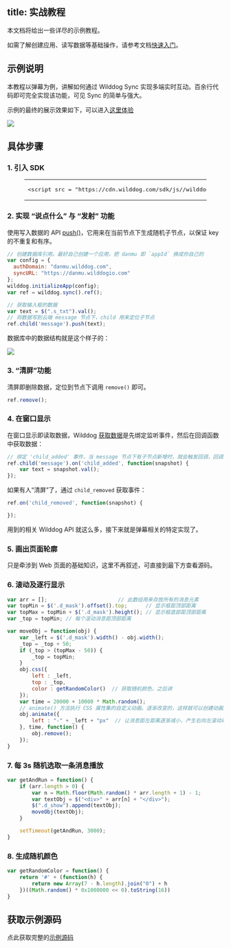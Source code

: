 
title: 实战教程
---

本文档将给出一些详尽的示例教程。

如需了解创建应用、读写数据等基础操作，请参考文档[快速入门](/quickstart/sync/web.html)。


## 示例说明

本教程以弹幕为例，讲解如何通过 Wilddog Sync 实现多端实时互动。百余行代码即可完全实现该功能，可见 Sync 的简单与强大。

示例的最终的展示效果如下，可以进入[这里体验](http://danmu.wilddogapp.com/)

![](/images/display.jpg)


## 具体步骤

### 1. 引入 SDK

<figure class="highlight html"><table><tbody><tr><td class="code"><pre><div class="line"><span class="comment"><!-- Wilddog Auth SDK --></span></div><div class="line"><span class="tag"><<span class="name">script</span> <span class="attr">src</span> = <span class="string">&quot;<span>htt</span>ps://cdn.wilddog.com/sdk/js/<span class="js-version"></span>/wilddog-auth.js&quot;</span>></span><span class="undefined"></span><span class="tag"></<span class="name">script</span>></span></div></pre></td></tr></tbody></table></figure>

### 2. 实现 “说点什么” 与 “发射” 功能

使用写入数据的 API [push()](/guide/sync/web/save-data.html#追加新节点)，它用来在当前节点下生成随机子节点，以保证 key 的不重复和有序。

```js
// 创建数据库引用。最好自己创建一个应用，把 danmu 即 `appId` 换成你自己的
var config = {
  authDomain: "danmu.wilddog.com",
  syncURL: "https://danmu.wilddogio.com"
};
wilddog.initializeApp(config);
var ref = wilddog.sync().ref();

// 获取输入框的数据
var text = $(".s_txt").val();
// 将数据写到云端 message 节点下，child 用来定位子节点
ref.child('message').push(text);
```

数据库中的数据结构就是这个样子的：

![](/images/data.jpg)

### 3.  “清屏”功能

清屏即删除数据，定位到节点下调用 `remove()` 即可。

```js
ref.remove();
```
### 4. 在窗口显示
在窗口显示即读取数据，Wilddog [获取数据](/guide/sync/web/retrieve-data.html)是先绑定监听事件，然后在回调函数中获取数据：

```js
// 绑定 'child_added' 事件，当 message 节点下有子节点新增时，就会触发回调，回调的 `snapshot` 对象包含了新增的数据
ref.child('message').on('child_added', function(snapshot) {
	var text = snapshot.val();
});
```
如果有人“清屏”了，通过 `child_removed` 获取事件：

```js
ref.on('child_removed', function(snapshot) {

});
```

用到的相关 Wilddog API 就这么多，接下来就是弹幕相关的特定实现了。


### 5. 画出页面轮廓
只是牵涉到 Web 页面的基础知识，这里不再叙述，可直接到最下方查看源码。

### 6. 滚动及逐行显示

```js
var arr = [];						// 此数组用来存放所有的消息元素
var topMin = $('.d_mask').offset().top; 	 // 显示框距顶部距离
var topMax = topMin + $('.d_mask').height(); // 显示框底部距顶部距离
var _top = topMin; // 每个滚动消息距顶部距离

var moveObj = function(obj) {
	var _left = $('.d_mask').width() - obj.width();
	_top = _top + 50;
	if (_top > (topMax - 50)) {
		_top = topMin;
	}
	obj.css({
		left : _left,
		top : _top,
		color : getRandomColor()  // 获取随机颜色，之后讲
	});
	var time = 20000 + 10000 * Math.random();
	// animate() 方法执行 CSS 属性集的自定义动画。逐渐改变的，这样就可以创建动画效果。
	obj.animate({								
		left : "-" + _left + "px"  // 让消息距左距离逐渐减小，产生右向左滚动动画。
	}, time, function() {
		obj.remove();
	});
}
```

### 7. 每 3s 随机选取一条消息播放

```js
var getAndRun = function() {
	if (arr.length > 0) {
		var n = Math.floor(Math.random() * arr.length + 1) - 1;
		var textObj = $("<div>" + arr[n] + "</div>");
		$(".d_show").append(textObj);
		moveObj(textObj);
	}

	setTimeout(getAndRun, 3000);
}
```

### 8. 生成随机颜色

```js
var getRandomColor = function() {
	return '#' + (function(h) {
		return new Array(7 - h.length).join("0") + h
	})((Math.random() * 0x1000000 << 0).toString(16))
}
```



## 获取示例源码

点此获取完整的[示例源码](https://github.com/WildDogTeam/demo-js-danmu)